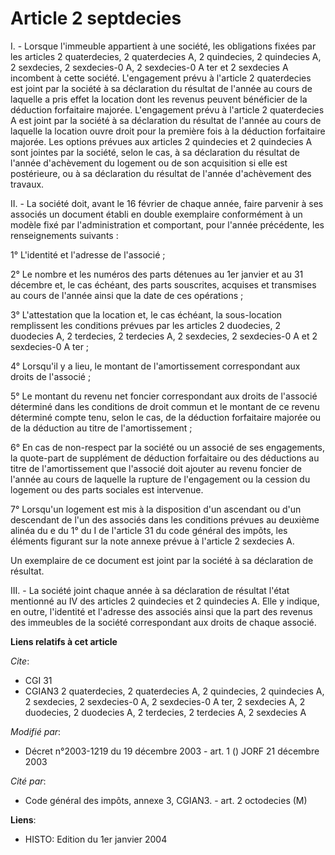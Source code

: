 # Article 2 septdecies

I. - Lorsque l'immeuble appartient à une société, les obligations fixées par les articles 2 quaterdecies, 2 quaterdecies A, 2
quindecies, 2 quindecies A, 2 sexdecies, 2 sexdecies-0 A, 2 sexdecies-0 A ter et 2 sexdecies A incombent à cette société.
L'engagement prévu à l'article 2 quaterdecies est joint par la société à sa déclaration du résultat de l'année au cours de
laquelle a pris effet la location dont les revenus peuvent bénéficier de la déduction forfaitaire majorée. L'engagement prévu
à l'article 2 quaterdecies A est joint par la société à sa déclaration du résultat de l'année au cours de laquelle la
location ouvre droit pour la première fois à la déduction forfaitaire majorée. Les options prévues aux articles 2 quindecies
et 2 quindecies A sont jointes par la société, selon le cas, à sa déclaration du résultat de l'année d'achèvement du logement
ou de son acquisition si elle est postérieure, ou à sa déclaration du résultat de l'année d'achèvement des travaux.

II. - La société doit, avant le 16 février de chaque année, faire parvenir à ses associés un document établi en double
exemplaire conformément à un modèle fixé par l'administration et comportant, pour l'année précédente, les renseignements
suivants :

1° L'identité et l'adresse de l'associé ;

2° Le nombre et les numéros des parts détenues au 1er janvier et au 31 décembre et, le cas échéant, des parts souscrites,
acquises et transmises au cours de l'année ainsi que la date de ces opérations ;

3° L'attestation que la location et, le cas échéant, la sous-location remplissent les conditions prévues par les articles 2
duodecies, 2 duodecies A, 2 terdecies, 2 terdecies A, 2 sexdecies, 2 sexdecies-0 A et 2 sexdecies-0 A ter ;

4° Lorsqu'il y a lieu, le montant de l'amortissement correspondant aux droits de l'associé ;

5° Le montant du revenu net foncier correspondant aux droits de l'associé déterminé dans les conditions de droit commun et le
montant de ce revenu déterminé compte tenu, selon le cas, de la déduction forfaitaire majorée ou de la déduction au titre de
l'amortissement ;

6° En cas de non-respect par la société ou un associé de ses engagements, la quote-part de supplément de déduction
forfaitaire ou des déductions au titre de l'amortissement que l'associé doit ajouter au revenu foncier de l'année au cours de
laquelle la rupture de l'engagement ou la cession du logement ou des parts sociales est intervenue.

7° Lorsqu'un logement est mis à la disposition d'un ascendant ou d'un descendant de l'un des associés dans les conditions
prévues au deuxième alinéa du e du 1° du I de l'article 31 du code général des impôts, les éléments figurant sur la note
annexe prévue à l'article 2 sexdecies A.

Un exemplaire de ce document est joint par la société à sa déclaration de résultat.

III. - La société joint chaque année à sa déclaration de résultat l'état mentionné au IV des articles 2 quindecies et 2
quindecies A. Elle y indique, en outre, l'identité et l'adresse des associés ainsi que la part des revenus des immeubles de
la société correspondant aux droits de chaque associé.

**Liens relatifs à cet article**

_Cite_:

  - CGI 31
  - CGIAN3 2 quaterdecies, 2 quaterdecies A, 2 quindecies, 2 quindecies A, 2 sexdecies, 2 sexdecies-0 A, 2 sexdecies-0 A ter, 2 sexdecies A, 2 duodecies, 2 duodecies A, 2 terdecies, 2 terdecies A, 2 sexdecies A

_Modifié par_:

  - Décret n°2003-1219 du 19 décembre 2003 - art. 1 () JORF 21 décembre 2003

_Cité par_:

  - Code général des impôts, annexe 3, CGIAN3. - art. 2 octodecies (M)

**Liens**:

  - HISTO: Edition du 1er janvier 2004
